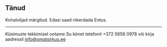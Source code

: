 ## Tänud

Kohalolijad märgitud. Edasi saad nikerdada Entus.

---
Küsimuste tekkimisel ootame Su kõnet telefonil +372 5656 0978 või kirja aadressil [info@omatsirkus.ee](mailto:/info@omatsirkus.ee)
